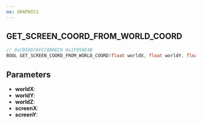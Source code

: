 ```yaml
---
ns: GRAPHICS
---
```

## GET_SCREEN_COORD_FROM_WORLD_COORD

```c
// 0xCB50D7AFCC8B0EC6 0x1F950E4B
BOOL GET_SCREEN_COORD_FROM_WORLD_COORD(float worldX, float worldY, float worldZ, float* screenX, float* screenY);
```

## Parameters
* **worldX**:
* **worldY**:
* **worldZ**:
* **screenX**:
* **screenY**:
